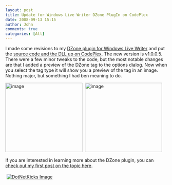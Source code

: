 ```yaml
---
layout: post
title: Update for Windows Live Writer DZone PlugIn on CodePlex
date: 2008-09-13 15:15
author: John
comments: true
categories: [All]
---
```

<p></p>  <p>I made some revisions to my <a href="/all/dzone-plugin-for-windows-live-writer/">DZone plugin for Windows Live Writer</a> and put the <a href="http://www.codeplex.com/wlwplugin4dzone">source code and the DLL up on CodePlex</a>. The new version is v1.0.0.5. There were a few minor tweaks to the code, but the most notable changes are that I added a preview of the DZone tag to the options dialog. Now when you select the tag type it will show you a preview of the tag in an image. Nothing major, but something I had ben meaning to do.</p>  <p><img title="image" style="border-right: 0px; border-top: 0px; border-left: 0px; border-bottom: 0px" height="216" alt="image" src="http://images.johnpapa.net/wp-content/uploads/files/media/image/WindowsLiveWriter/UpdateforWindowsLiveWriterDZonePlugInonC_D566/image_6.png" width="240" border="0" />&#160; <img title="image" style="border-right: 0px; border-top: 0px; border-left: 0px; border-bottom: 0px" height="216" alt="image" src="http://images.johnpapa.net/wp-content/uploads/files/media/image/WindowsLiveWriter/UpdateforWindowsLiveWriterDZonePlugInonC_D566/image_5.png" width="240" border="0" /> </p>  <p>If you are interested in learning more about the DZone plugin, you can <a href="/all/dzone-plugin-for-windows-live-writer/">check out my first post on the topic here</a>.</p><div class="wlWriterHeaderFooter" style="text-align:left; margin:0px; padding:4px 4px 4px 4px;"><a href="http://www.dotnetkicks.com/kick/?url=/all/update-for-windows-live-writer-dzone-plugin-on-codeplex/"><img src="http://www.dotnetkicks.com/Services/Images/KickItImageGenerator.ashx?url=/all/update-for-windows-live-writer-dzone-plugin-on-codeplex/&amp;bgcolor=0080C0&amp;fgcolor=FFFFFF&amp;border=000000&amp;cbgcolor=D4E1ED&amp;cfgcolor=000000" alt="DotNetKicks Image" border="0/"></a></div><div class="wlWriterHeaderFooter" style="text-align:left; margin:0px; padding:4px 4px 4px 4px;"><script type="text/javascript">var dzone_url = '/all/update-for-windows-live-writer-dzone-plugin-on-codeplex/'; var dzone_title = 'Update for Windows Live Writer DZone PlugIn on CodePlex'; var dzone_blurb = 'Update for Windows Live Writer DZone PlugIn on CodePlex'; var dzone_style = '2';</script><script language="javascript" src="http://widgets.dzone.com/widgets/zoneit.js"></script> </div>

